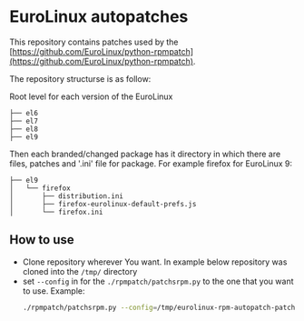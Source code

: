 # EuroLinux autopatches

This repository contains patches used by the
[https://github.com/EuroLinux/python-rpmpatch](https://github.com/EuroLinux/python-rpmpatch).


The repository structurse is as follow:

Root level for each version of the EuroLinux
```
├── el6
├── el7
├── el8
├── el9
```

Then each branded/changed package has it directory in which there are files,
patches and '.ini' file for package. For example firefox for EuroLinux 9:
```
├── el9
│   └── firefox
│       ├── distribution.ini
│       ├── firefox-eurolinux-default-prefs.js
│       └── firefox.ini
```


## How to use

- Clone repository wherever You want. In example below repository was cloned
  into the `/tmp/` directory
- set `--config` in for the `./rpmpatch/patchsrpm.py` to the one that you want
  to use. Example:
  ```bash
  ./rpmpatch/patchsrpm.py --config=/tmp/eurolinux-rpm-autopatch-patches/el9/ /PATH/TO/SRPM --keep_dist 
  ```
